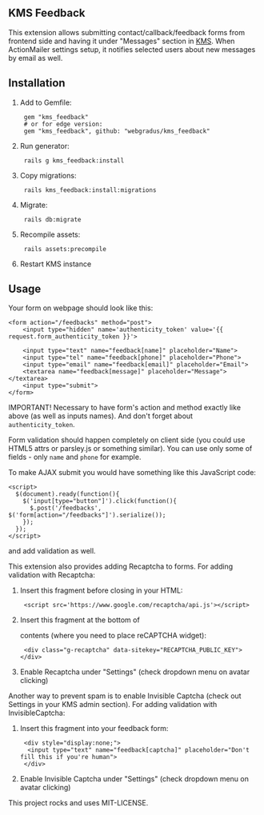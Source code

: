 ## KMS Feedback

This extension allows submitting contact/callback/feedback forms from frontend side and having it under "Messages" section in [KMS](https://github.com/webgradus/kms). When ActionMailer settings setup, it notifies selected users about new messages by email as well.

## Installation

1. Add to Gemfile:

        gem "kms_feedback"
        # or for edge version:
        gem "kms_feedback", github: "webgradus/kms_feedback"

2. Run generator:

        rails g kms_feedback:install

3. Copy migrations:

        rails kms_feedback:install:migrations

4. Migrate:

        rails db:migrate

5. Recompile assets:

        rails assets:precompile

6. Restart KMS instance

## Usage

Your form on webpage should look like this:

    <form action="/feedbacks" method="post">
        <input type="hidden" name='authenticity_token' value='{{ request.form_authenticity_token }}'>

        <input type="text" name="feedback[name]" placeholder="Name">
        <input type="tel" name="feedback[phone]" placeholder="Phone">
        <input type="email" name="feedback[email]" placeholder="Email">
        <textarea name="feedback[message]" placeholder="Message"></textarea>
        <input type="submit">
    </form>

IMPORTANT!
Necessary to have form's action and method exactly like above (as well as inputs names).
And don't forget about `authenticity_token`.

Form validation should happen completely on client side (you could use HTML5 attrs or parsley.js or something similar).
You can use only some of fields - only `name` and `phone` for example.

To make AJAX submit you would have something like this JavaScript code:

    <script>
      $(document).ready(function(){
        $('input[type="button"]').click(function(){
          $.post('/feedbacks', $('form[action="/feedbacks"]').serialize());
        });
      });
    </script>

and add validation as well.

This extension also provides adding Recaptcha to forms. For adding validation with Recaptcha:

1. Insert this fragment before closing </head> in your HTML:

        <script src='https://www.google.com/recaptcha/api.js'></script>

2. Insert this fragment at the bottom of <form> contents (where you need to place reCAPTCHA widget):

        <div class="g-recaptcha" data-sitekey="RECAPTCHA_PUBLIC_KEY"></div>

3. Enable Recaptcha under "Settings" (check dropdown menu on avatar clicking)

Another way to prevent spam is to enable Invisible Captcha (check out Settings in your KMS admin section). For adding validation with InvisibleCaptcha:

1. Insert this fragment into your feedback form:

        <div style="display:none;">
         <input type="text" name="feedback[captcha]" placeholder="Don't fill this if you're human">
        </div>

2. Enable Invisible Captcha under "Settings" (check dropdown menu on avatar clicking)

This project rocks and uses MIT-LICENSE.
